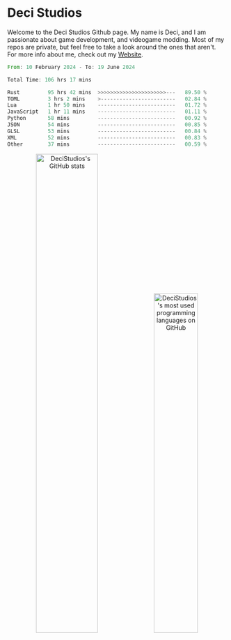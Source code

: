 # Deci Studios
Welcome to the Deci Studios Github page. My name is Deci, and I am passionate about game development, and videogame modding. Most of my repos are private, but feel free to take a look around the ones that aren't.
For more info about me, check out my <a href="https://decidev.co.uk" target="_blank">Website</a>.
<!--START_SECTION:waka-->

```rust
From: 10 February 2024 - To: 19 June 2024

Total Time: 106 hrs 17 mins

Rust         95 hrs 42 mins  >>>>>>>>>>>>>>>>>>>>>>---   89.50 %
TOML         3 hrs 2 mins    >------------------------   02.84 %
Lua          1 hr 50 mins    -------------------------   01.72 %
JavaScript   1 hr 11 mins    -------------------------   01.11 %
Python       58 mins         -------------------------   00.92 %
JSON         54 mins         -------------------------   00.85 %
GLSL         53 mins         -------------------------   00.84 %
XML          52 mins         -------------------------   00.83 %
Other        37 mins         -------------------------   00.59 %
```

<!--END_SECTION:waka-->
<p align="center">
  <a href="https://github.com/anuraghazra/github-readme-stats" target="_blank"><img src="https://github-readme-stats.vercel.app/api?username=decistudios&show_icons=true&count_private=true&theme=omni&hide_border=true" alt="DeciStudios's GitHub stats" width="53.1%" /></a>
  <a href="https://github.com/anuraghazra/github-readme-stats" target="_blank"><img width="44.7%" src="https://github-readme-stats.vercel.app/api/top-langs/?username=decistudios&theme=omni&layout=compact&hide_border=true&langs_count=6" alt="DeciStudios's most used programming languages on GitHub" /></a>
</p>


